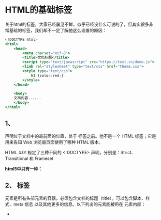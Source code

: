 # HTML的基础标签
关于html的标签，大家已经屡见不鲜，似乎已经没什么可说的了，但其实很多非常基础的标签，我们却不一定了解他这么设置的原因：

```jsx
<!DOCTYPE html>
<html>
	<head>
		<meta charset="utf-8">
		<title>文档标题</title>
		<script type="text/javascript" src="https://test.cn/demo.js">
		<link rel="stylesheet" type="text/css" href="theme.css">
		<style type="text/css">
			h1 {color:red;}
		</style>
	</head>
	 
	<body>
	文档内容......
	</body>
</html>
```
## 1、<!DOCTYPE html>

<!DOCTYPE> 声明位于文档中的最前面的位置，处于 <html> 标签之前。他不是一个 HTML 标签；它是用来告知 Web 浏览器页面使用了哪种 HTML 版本。

HTML 4.01 规定了三种不同的 <!DOCTYPE> 声明，分别是：Strict、Transitional 和 Frameset

**html5中只有一种：<!DOCTYPE html>**

## 2、<head> 标签

<head> 元素是所有头部元素的容器。必须包含文档的标题（title），可以包含脚本、样式、meta 信息 以及其他更多的信息。以下列出的元素能被用在 <head> 元素内部：

- [<title>](https://www.runoob.com/tags/tag-title.html) （在头部中，这个元素是必需的）
- [<style>](https://www.runoob.com/tags/tag-style.html)
- [<base>](https://www.runoob.com/tags/tag-base.html)
- [<link>](https://www.runoob.com/tags/tag-link.html)
- [<meta>](https://www.runoob.com/tags/tag-meta.html)
- [<script>](https://www.runoob.com/tags/tag-script.html)
- [<noscript>](https://www.runoob.com/tags/tag-noscript.html)

## 3、<meta> 标签

<meta> 标签提供了 HTML 文档的元数据。`元数据不会显示在客户端，但是会被浏览器解析。`通常用于指定网页的描述，关键词，文件的最后修改时间，作者及其他元数据。元数据可以被使用浏览器（如何显示内容或重新加载页面），搜索引擎（关键词），或其他 Web 服务调用。

```jsx
<head>
	<meta name="description" content="描述文案">
	<meta name="keywords" content="关键词，HTML,CSS,XML,JavaScript">
	<meta name="author" content="作者名">
	<meta http-equiv="refresh" content="300"> // 自动页面刷新
  // <meta http-equiv="content-type|default-style|refresh">
  // http-equiv 属性提供了 content 属性的信息/值的 HTTP 头。可用于模拟一个 HTTP 响应头。
	<meta charset="UTF-8">
</head>
```

## 4、<script> 标签

<script> 标签用于`定义客户端脚本，比如 JavaScript`。元素既可包含脚本语句，也可以通过 "src" 属性指向外部脚本文件。

```jsx
<script type="text/javascript">
   // 代码内容,如：
   document.write("Hello World!")
</script>
或
<script type="text/javascript" src="https://test.cn/demo.js"> // 引入外部资源，标签内必须为空
</script>
<script type="systemjs-importmap" src="https://micro-dependencies.guahao.cn/micro-deps.json"></script>
```

## 5、<link>标签

`链接到外部样式标签`

```jsx
<link rel="stylesheet" type="text/css" href="theme.css">
// rel：必需。定义当前文档与被链接文档之间的关系。如icon, stylesheet等
```

## 6、<style>标签

`<style> 标签定义 HTML 文档的样式信息。`在 <style> 元素中，您可以规定在浏览器中如何呈现 HTML 文档。每个 HTML 文档能包含多个 <style> 标签。

```jsx
<style type="text/css" scoped>
	h1 {color:red;}
	p {color:blue;}
</style>
"scoped" 属性是 HTML 5 中的新属性，它允许我们为文档的指定部分定义样式，而不是整个文档。
如果使用 "scoped" 属性，那么所规定的样式只能应用到 style 元素的父元素及其子元素。
```